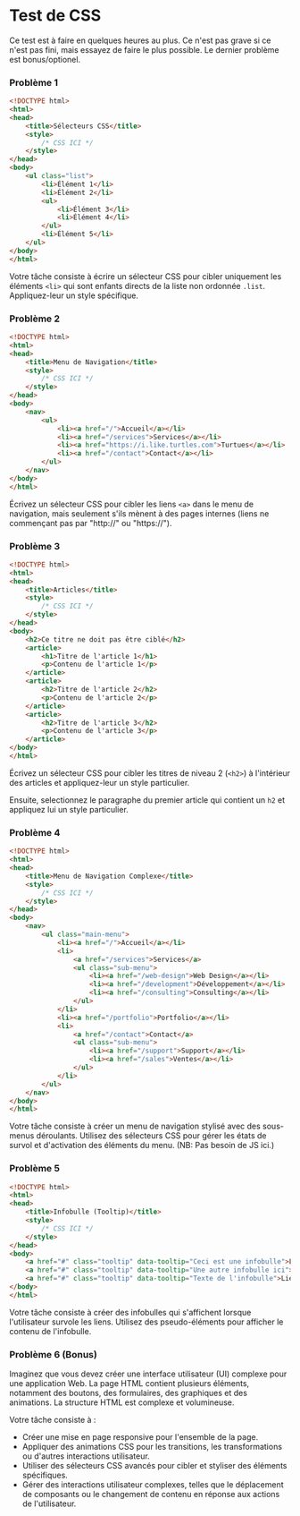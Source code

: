 # Test de CSS

Ce test est à faire en quelques heures au plus. Ce n'est pas grave si ce n'est pas fini, mais essayez de faire le plus possible. Le dernier problème est bonus/optionel.

### Problème 1

```html
<!DOCTYPE html>
<html>
<head>
    <title>Sélecteurs CSS</title>
    <style>
        /* CSS ICI */
    </style>
</head>
<body>
    <ul class="list">
        <li>Élément 1</li>
        <li>Élément 2</li>
        <ul>
            <li>Élément 3</li>
            <li>Élément 4</li>
        </ul>
        <li>Élément 5</li>
    </ul>
</body>
</html>
```

Votre tâche consiste à écrire un sélecteur CSS pour cibler uniquement les éléments `<li>` qui sont enfants directs de la liste non ordonnée `.list`. Appliquez-leur un style spécifique.

### Problème 2

```html
<!DOCTYPE html>
<html>
<head>
    <title>Menu de Navigation</title>
    <style>
        /* CSS ICI */
    </style>
</head>
<body>
    <nav>
        <ul>
            <li><a href="/">Accueil</a></li>
            <li><a href="/services">Services</a></li>
            <li><a href="https://i.like.turtles.com">Turtues</a></li>
            <li><a href="/contact">Contact</a></li>
        </ul>
    </nav>
</body>
</html>
```

Écrivez un sélecteur CSS pour cibler les liens `<a>` dans le menu de navigation, mais seulement s'ils mènent à des pages internes (liens ne commençant pas par "http://" ou "https://").

### Problème 3

```html
<!DOCTYPE html>
<html>
<head>
    <title>Articles</title>
    <style>
        /* CSS ICI */
    </style>
</head>
<body>
    <h2>Ce titre ne doit pas être ciblé</h2>
    <article>
        <h1>Titre de l'article 1</h1>
        <p>Contenu de l'article 1</p>
    </article>
    <article>
        <h2>Titre de l'article 2</h2>
        <p>Contenu de l'article 2</p>
    </article>
    <article>
        <h2>Titre de l'article 3</h2>
        <p>Contenu de l'article 3</p>
    </article>
</body>
</html>
```

Écrivez un sélecteur CSS pour cibler les titres de niveau 2 (`<h2>`) à l'intérieur des articles et appliquez-leur un style particulier. 

Ensuite, selectionnez le paragraphe du premier article qui contient un `h2` et appliquez lui un style particulier.

### Problème 4

```html
<!DOCTYPE html>
<html>
<head>
    <title>Menu de Navigation Complexe</title>
    <style>
        /* CSS ICI */
    </style>
</head>
<body>
    <nav>
        <ul class="main-menu">
            <li><a href="/">Accueil</a></li>
            <li>
                <a href="/services">Services</a>
                <ul class="sub-menu">
                    <li><a href="/web-design">Web Design</a></li>
                    <li><a href="/development">Développement</a></li>
                    <li><a href="/consulting">Consulting</a></li>
                </ul>
            </li>
            <li><a href="/portfolio">Portfolio</a></li>
            <li>
                <a href="/contact">Contact</a>
                <ul class="sub-menu">
                    <li><a href="/support">Support</a></li>
                    <li><a href="/sales">Ventes</a></li>
                </ul>
            </li>
        </ul>
    </nav>
</body>
</html>
```

Votre tâche consiste à créer un menu de navigation stylisé avec des sous-menus déroulants. Utilisez des sélecteurs CSS pour gérer les états de survol et d'activation des éléments du menu. (NB: Pas besoin de JS ici.)

### Problème 5

```html
<!DOCTYPE html>
<html>
<head>
    <title>Infobulle (Tooltip)</title>
    <style>
        /* CSS ICI */
    </style>
</head>
<body>
    <a href="#" class="tooltip" data-tooltip="Ceci est une infobulle">Lien 1</a>
    <a href="#" class="tooltip" data-tooltip="Une autre infobulle ici">Lien 2</a>
    <a href="#" class="tooltip" data-tooltip="Texte de l'infobulle">Lien 3</a>
</body>
</html>
```

Votre tâche consiste à créer des infobulles qui s'affichent lorsque l'utilisateur survole les liens. Utilisez des pseudo-éléments pour afficher le contenu de l'infobulle.

### Problème 6 (Bonus)

Imaginez que vous devez créer une interface utilisateur (UI) complexe pour une application Web. La page HTML contient plusieurs éléments, notamment des boutons, des formulaires, des graphiques et des animations. La structure HTML est complexe et volumineuse.

Votre tâche consiste à :

- Créer une mise en page responsive pour l'ensemble de la page.
- Appliquer des animations CSS pour les transitions, les transformations ou d'autres interactions utilisateur.
- Utiliser des sélecteurs CSS avancés pour cibler et styliser des éléments spécifiques.
- Gérer des interactions utilisateur complexes, telles que le déplacement de composants ou le changement de contenu en réponse aux actions de l'utilisateur.